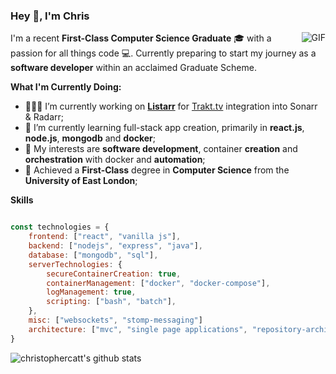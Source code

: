 ### Hey 👋, I'm Chris

<img align="right" alt="GIF" src="https://cliply.co/wp-content/uploads/2019/06/371906220_TYPING_ON_LAPTOP_400px.gif" />

I'm a recent **First-Class Computer Science Graduate** 🎓 with a passion for all things code 💻. Currently preparing to start my journey as a **software developer** within an acclaimed Graduate Scheme.

**What I'm Currently Doing:**

- 👨🏽‍💻 I’m currently working on [**Listarr**](https://github.com/christophercatt/listarr) for [Trakt.tv](https://trakt.tv/) integration into Sonarr & Radarr;
- 🌱 I’m currently learning full-stack app creation, primarily in **react.js**, **node.js**, **mongodb** and **docker**; 
- 🤔 My interests are **software development**, container **creation** and **orchestration** with docker and **automation**;
- 💼 Achieved a **First-Class** degree in **Computer Science** from the **University of East London**;

**Skills**

```javascript

const technologies = {
    frontend: ["react", "vanilla js"],
    backend: ["nodejs", "express", "java"],
    database: ["mongodb", "sql"],
    serverTechnologies: {
        secureContainerCreation: true,
        containerManagement: ["docker", "docker-compose"], 
        logManagement: true,
        scripting: ["bash", "batch"],
    },
    misc: ["websockets", "stomp-messaging"]
    architecture: ["mvc", "single page applications", "repository-architecture"],
}

```

![christophercatt's github stats](https://github-readme-stats.vercel.app/api?username=christophercatt&show_icons=true&hide_border=true)
